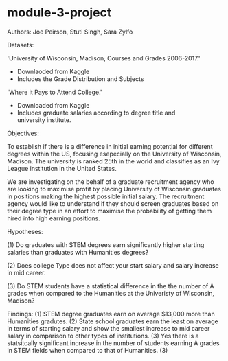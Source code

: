 # module-3-project

Authors: Joe Peirson, Stuti Singh, Sara Zylfo

Datasets:

'University of Wisconsin, Madison, Courses and Grades 2006-2017.'
 - Downlaoded from Kaggle
 - Includes the Grade Distribution and Subjects

'Where it Pays to Attend College.'
 - Downloaded from Kaggle
 - Includes graduate salaries according to degree title and      
   university institute.

Objectives:

To establish if there is a difference in initial earning potential for different degrees within the US, focusing esepecially on the University of Wisconsin, Madison. The university is ranked 25th in the world and classifies as an Ivy League institution in the United States. 

We are investigating on the behalf of a graduate recruitment agency who are looking to maximise profit by placing University of Wisconsin graduates in positions making the highest possible initial salary. The recruitment agency would like to understand if they should screen graduates based on their degree type in an effort to maximise the probability of getting them hired into high earning positions. 


Hypotheses:

(1) Do graduates with STEM degrees earn significantly higher starting salaries than graduates with Humanities degrees?

(2) Does college Type does not affect your start salary and salary increase in mid career. 

(3) Do STEM students have a statistical difference in the the number of A grades when compared to the Humanities at the Univeristy of Wisconsin, Madison?

Findings:
(1) STEM degree graduates earn on average $13,000 more than Humanities gradutes.
(2) State school graduates earn the least on average in terms of starting salary and show the smallest increase to mid career salary in comparison to other types of institutions.
(3) Yes there is a statsitcally significant increase in the number of students earning A grades in STEM fields when compared to that of Humanities.
(3) 
